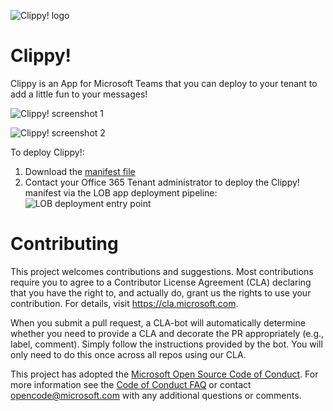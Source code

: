 ![Clippy! logo](https://raw.githubusercontent.com/OfficeDev/microsoft-teams-clippy-app/master/logo.png)

# Clippy!

Clippy is an App for Microsoft Teams that you can deploy to your tenant to add a little fun to your messages!

![Clippy! screenshot 1](https://raw.githubusercontent.com/OfficeDev/microsoft-teams-clippy-app/master/screenshot1.png)

![Clippy! screenshot 2](https://raw.githubusercontent.com/OfficeDev/microsoft-teams-clippy-app/master/screenshot2.png)

To deploy Clippy!:
1. Download the [manifest file](https://raw.githubusercontent.com/OfficeDev/microsoft-teams-clippy-app/master/manifest/Clippy.zip)
1. Contact your Office 365 Tenant administrator to deploy the Clippy! manifest via the LOB app deployment pipeline:
![LOB deployment entry point](https://raw.githubusercontent.com/OfficeDev/microsoft-teams-clippy-app/master/lob.png)

# Contributing

This project welcomes contributions and suggestions.  Most contributions require you to agree to a
Contributor License Agreement (CLA) declaring that you have the right to, and actually do, grant us
the rights to use your contribution. For details, visit https://cla.microsoft.com.

When you submit a pull request, a CLA-bot will automatically determine whether you need to provide
a CLA and decorate the PR appropriately (e.g., label, comment). Simply follow the instructions
provided by the bot. You will only need to do this once across all repos using our CLA.

This project has adopted the [Microsoft Open Source Code of Conduct](https://opensource.microsoft.com/codeofconduct/).
For more information see the [Code of Conduct FAQ](https://opensource.microsoft.com/codeofconduct/faq/) or
contact [opencode@microsoft.com](mailto:opencode@microsoft.com) with any additional questions or comments.
